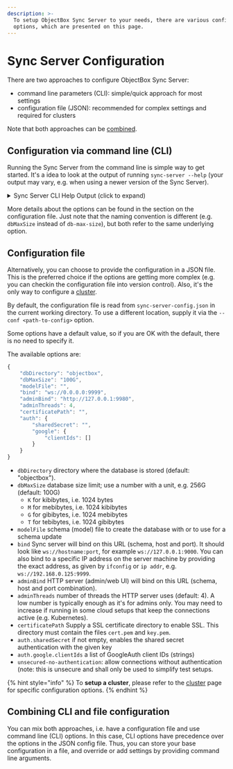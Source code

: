 ```yaml
---
description: >-
  To setup ObjectBox Sync Server to your needs, there are various configuration
  options, which are presented on this page.
---
```


# Sync Server Configuration

There are two approaches to configure ObjectBox Sync Server:

* command line parameters (CLI): simple/quick approach for most settings
* configuration file (JSON): recommended for complex settings and required for clusters

Note that both approaches can be [combined](./#combining-cli-and-file-configuration).

## Configuration via command line (CLI)

Running the Sync Server from the command line is simple way to get started. It's a idea to look at the output of running `sync-server --help` (your output may vary, e.g. when using a newer version of the Sync Server).

<details>

<summary>Sync Server CLI Help Output (click to expand)</summary>

```
sync-server --help
001-16:12:08.9830 [INFO ] [SvSyAp] Starting ObjectBox Sync Server version 5 (protocol version: 6, core: 4.0.3-2025-01-24 (SyncServer, http, graphql, admin, tree, dlog, cluster, backup, lmdb, VectorSearch, SyncMongoDb))
ObjectBox Sync Server
Usage:
  sync-server [OPTION...]

      --admin-bind arg          host/IP and port the admin http server 
                                should listen on (default: 
                                http://127.0.0.1:9980)
      --admin-threads arg       number of the worker threads used by admin 
                                http server (default: 4)
      --admin-off               do not start the admin http server
      --async-tx-slot arg       If async DB TXs are "too fast", this adds a 
                                delay to fill up the slot (default: 3000)
      --auth-obx-admin          Enable ObjectBox Admin Users database for 
                                authentication
      --auth-required arg       Comma-separated list of authentication 
                                methods (credential types) required for 
                                clients to connect (default: "")
  -b, --bind arg                host/IP and port the sync server should 
                                listen on (default: "")
  -c, --conf arg                configuration file path (default: 
                                sync-server-config.json)
      --cert arg                certificate file path (default: "")
      --cluster-id arg          cluster ID to enable cluster mode for 
                                servers (default: "")
      --debug                   enable debug logs
      --fixed-follower          the server never becomes the leader of the 
                                cluster
      --fixed-leader            make the server the (only!) leader of the 
                                cluster (danger: read docs carefully!)
  -d, --db-directory arg        directory where the database is stored 
                                (default: objectbox)
      --db-max-size arg         database size limit; use a number with a 
                                unit (K/M/G/T), e.g. 256G (default: 
                                104857600K)
  -h, --help                    show help
      --jwt-public-key-url arg  URL to the public key for JWT token 
                                validation (default: "")
      --jwt-claim-aud arg       Expected audience claim in JWT token 
                                (default: "")
      --jwt-claim-iss arg       Expected issuer claim in JWT token 
                                (default: "")
  -m, --model arg               schema model file to load (JSON) (default: 
                                "")
      --mongo-url arg           MongoDB Sync Connector: URL to the MongoDB 
                                instance (default: "")
      --mongo-db arg            MongoDB Sync Connector: name of the primary 
                                MongoDB database to sync (default: "")
      --no-stacks               disable stack traces when logging errors
      --unsecured-no-authentication
                                [UNSECURE] allow connections without 
                                authentication
      --workers arg             number of workers for the main task pool 
                                (default is hardware dependent, e.g. 3 * 
                                CPU "cores") (default: 0)
      --restore-backup arg      restores the DB to the given backup file 
                                (by default, restoration takes place only 
                                if no DB exist)
      --backup-overwrites-db    forces the restoration of the backup even 
                                if the DB already exists (danger: 
                                overwrites the db permanently!)

```

</details>

More details about the options can be found in the section on the configuration file. Just note that the naming convention is different (e.g. `dbMaxSize` instead of `db-max-size`), but both refer to the same underlying option.

## Configuration file

Alternatively, you can choose to provide the configuration in a JSON file. This is the preferred choice if the options are getting more complex (e.g. you can checkin the configuration file into version control). Also, it's the only way to configure a [cluster](../sync-cluster.md).

By default, the configuration file is read from `sync-server-config.json` in the current working directory. To use a different location, supply it via the `--conf <path-to-config>` option.

Some options have a default value, so if you are OK with the default, there is no need to specify it.

The available options are:

```javascript
{
    "dbDirectory": "objectbox",
    "dbMaxSize": "100G",
    "modelFile": "",
    "bind": "ws://0.0.0.0:9999",
    "adminBind": "http://127.0.0.1:9980",
    "adminThreads": 4,
    "certificatePath": "",
    "auth": {
        "sharedSecret": "",
        "google": {
            "clientIds": []
        }
    }
}
```

* `dbDirectory` directory where the database is stored (default: "objectbox").
* `dbMaxSize` database size limit; use a number with a unit, e.g. 256G (default: 100G)&#x20;
  * `K` for kibibytes, i.e. 1024 bytes
  * `M` for mebibytes, i.e. 1024 kibibytes
  * `G` for gibibytes, i.e. 1024 mebibytes
  * `T` for tebibytes, i.e. 1024 gibibytes
* `modelFile` schema (model) file to create the database with or to use for a schema update
* `bind` Sync server will bind on this URL (schema, host and port). It should look like `ws://hostname:port`, for example `ws://127.0.0.1:9000`. You can also bind to a specific IP address on the server machine by providing the exact address, as given by `ifconfig` or `ip addr`, e.g.  `ws://192.168.0.125:9999`.
* `adminBind` HTTP server (admin/web UI) will bind on this URL (schema, host and port combination).
* `adminThreads` number of threads the HTTP server uses (default: 4). A low number is typically enough as it's for admins only. You may need to increase if running in some cloud setups that keep the connections active (e.g. Kubernetes).
* `certificatePath` Supply a SSL certificate directory to enable SSL. This directory must contain the files `cert.pem` and `key.pem`.
* `auth.sharedSecret` if not empty, enables the shared secret authentication with the given key
* `auth.google.clientIds` a list of GoogleAuth client IDs (strings)
* `unsecured-no-authentication`: allow connections without authentication (note: this is unsecure and shall only be used to simplify test setups.

{% hint style="info" %}
To **setup a cluster**, please refer to the [cluster](../sync-cluster.md) page for specific configuration options.
{% endhint %}

## Combining CLI and file configuration

You can mix both approaches, i.e. have a configuration file and use command line (CLI) options. In this case, CLI options have precedence over the options in the JSON config file. Thus, you can store your base configuration in a file, and override or add settings by providing command line arguments.
